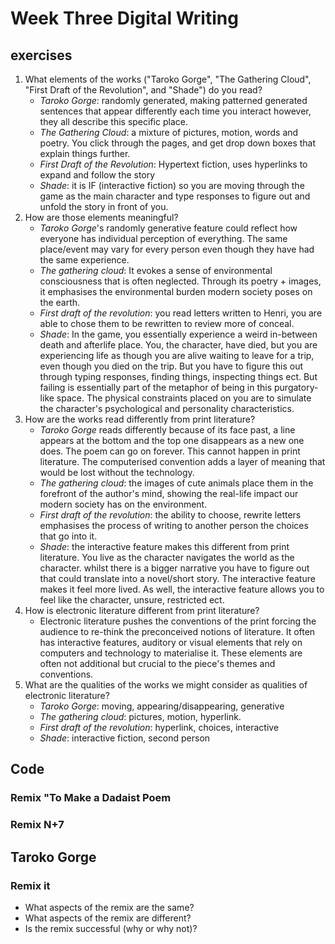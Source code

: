# Week Three Digital Writing #
## exercises ##
1. What elements of the works ("Taroko Gorge", "The Gathering Cloud", "First Draft of the Revolution", and "Shade") do you read?
   * _Taroko Gorge_: randomly generated, making patterned generated sentences that appear differently each time you interact however, they all describe this specific place.
   * *The Gathering Cloud*: a mixture of pictures, motion, words and poetry. You click through the pages, and get drop down boxes that explain things further. 
   * *First Draft of the Revolution*: Hypertext fiction, uses hyperlinks to expand and follow the story
   * *Shade*: it is IF (interactive fiction) so you are moving through the game as the main character and type responses to figure out and unfold the story in front of you.
2. How are those elements meaningful?
   * *Taroko Gorge*'s randomly generative feature could reflect how everyone has individual perception of everything. The same place/event may vary for every person even though they have had the same experience.
   * *The gathering cloud*: It evokes a sense of environmental consciousness that is often neglected. Through its poetry + images, it emphasises the environmental burden modern society poses on the earth.
   * *First draft of the revolution*: you read letters written to Henri, you are able to chose them to be rewritten to review more of conceal. 
   * *Shade*: In the game, you essentially experience a weird in-between death and afterlife place. You, the character, have died, but you are experiencing life as though you are alive waiting to leave for a trip, even though you died on the trip. But you have to figure this out through typing responses, finding things, inspecting things ect. But failing is essentially part of the metaphor of being in this purgatory-like space. The physical constraints placed on you are to simulate the character's psychological and personality characteristics. 
3. How are the works read differently from print literature?
   * *Taroko Gorge* reads differently because of its face past, a line appears at the bottom and the top one disappears as a new one does. The poem can go on forever. This cannot happen in print literature. The computerised convention adds a layer of meaning that would be lost without the technology.
   * *The gathering cloud*: the images of cute animals place them in the forefront of the author's mind, showing the real-life impact our modern society has on the environment. 
   * *First draft of the revolution*: the ability to choose, rewrite letters emphasises the process of writing to another person the choices that go into it. 
   * *Shade*: the interactive feature makes this different from print literature. You live as the character navigates the world as the character. whilst there is a bigger narrative you have to figure out that could translate into a novel/short story. The interactive feature makes it feel more lived. As well, the interactive feature allows you to feel like the character, unsure, restricted ect. 
4. How is electronic literature different from print literature?
   * Electronic literature pushes the conventions of the print forcing the audience to re-think the preconceived notions of literature. It often has interactive features, auditory or visual elements that rely on computers and technology to materialise it. These elements are often not additional but crucial to the piece's themes and conventions.
5. What are the qualities of the works we might consider as qualities of electronic literature?
   * *Taroko Gorge*: moving, appearing/disappearing, generative
   * *The gathering cloud*: pictures, motion, hyperlink.
   * *First draft of the revolution*: hyperlink, choices, interactive
   * *Shade*: interactive fiction, second person
## Code ##
### Remix "To Make a Dadaist Poem ###
### Remix N+7 ###
## Taroko Gorge ##
### Remix it ###
* What aspects of the remix are the same?
* What aspects of the remix are different?
* Is the remix successful (why or why not)?
